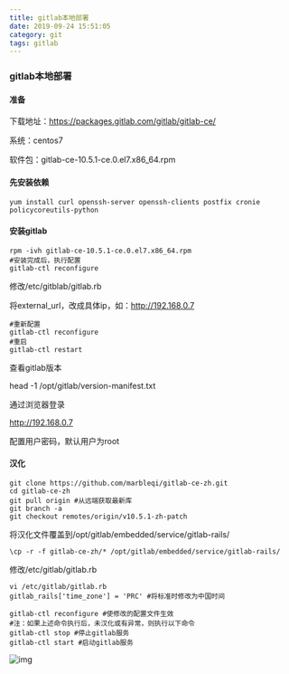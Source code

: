 ```yaml
---
title: gitlab本地部署
date: 2019-09-24 15:51:05
category: git
tags: gitlab
---
```


### gitlab本地部署

#### 准备

下载地址：https://packages.gitlab.com/gitlab/gitlab-ce/

系统：centos7

软件包：gitlab-ce-10.5.1-ce.0.el7.x86_64.rpm

#### 先安装依赖

```
yum install curl openssh-server openssh-clients postfix cronie policycoreutils-python
```

#### 安装gitlab

```
rpm -ivh gitlab-ce-10.5.1-ce.0.el7.x86_64.rpm
#安装完成后，执行配置
gitlab-ctl reconfigure

```

修改/etc/gitblab/gitlab.rb

将external_url，改成具体ip，如：http://192.168.0.7

```
#重新配置
gitlab-ctl reconfigure
#重启
gitlab-ctl restart
```

 查看gitlab版本 

head -1 /opt/gitlab/version-manifest.txt

通过浏览器登录

http://192.168.0.7

配置用户密码，默认用户为root

#### 汉化

```
git clone https://github.com/marbleqi/gitlab-ce-zh.git
cd gitlab-ce-zh
git pull origin #从远端获取最新库
git branch -a
git checkout remotes/origin/v10.5.1-zh-patch

```

将汉化文件覆盖到/opt/gitlab/embedded/service/gitlab-rails/

```
\cp -r -f gitlab-ce-zh/* /opt/gitlab/embedded/service/gitlab-rails/
```

修改/etc/gitlab/gitlab.rb

```
vi /etc/gitlab/gitlab.rb
gitlab_rails['time_zone'] = 'PRC' #将标准时修改为中国时间

gitlab-ctl reconfigure #使修改的配置文件生效
#注：如果上述命令执行后，未汉化或有异常，则执行以下命令
gitlab-ctl stop #停止gitlab服务
gitlab-ctl start #启动gitlab服务
```

![img](https://clyhs.github.io/images/gitlab/gitlab-01.png)

